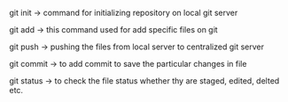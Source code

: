 
git init
-> command for initializing repository on local git server

git add
-> this command used for add specific files on git

git push
-> pushing the files from local server to centralized git server

git commit
-> to add commit to save the particular changes in file

git status 
-> to check the file status whether thy are staged, edited, delted etc.
